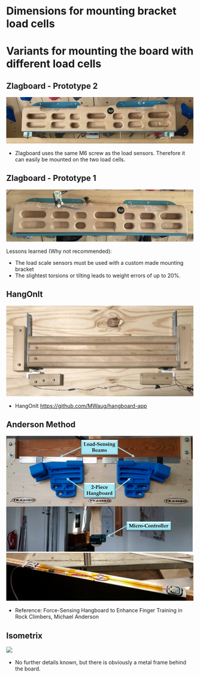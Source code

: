 # Dimensions for mounting bracket load cells

# Variants for mounting the board with different load cells

## Zlagboard - Prototype 2
<img src="./smart_hangboard_v2.png" width="500"/>

+ Zlagboard uses the same M6 screw as the load sensors. Therefore it can easily be mounted on the two load cells.

## Zlagboard - Prototype 1
<img src="./4_load_cells/smart_hangboard_v1.png" width="500"/>

Lessons learned (Why not recommended):
+ The load scale sensors must be used with a custom made mounting bracket
+ The slightest torsions or tilting leads to weight errors of up to 20%. 

## HangOnIt
<img src="./MWaug-BoardMount.png" width="500"/>

+ HangOnIt https://github.com/MWaug/hangboard-app

## Anderson Method
<img src="./Anderson/AndersonSetup.png" width="500"/>
<img src="./Anderson/AndersonSensorsMount.png" width="500"/>

+ Reference: Force-Sensing Hangboard to Enhance Finger Training in Rock Climbers, Michael Anderson


## Isometrix
<img src="./IsometrixBoard.png" width="500"/>

+ No further details known, but there is obviously a metal frame behind the board.